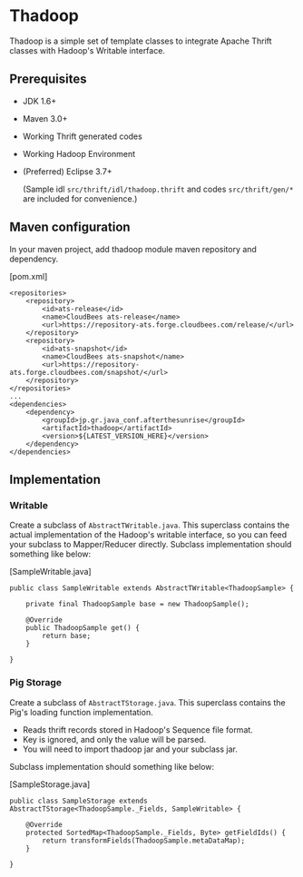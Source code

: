 # Thadoop
Thadoop is a simple set of template classes to integrate Apache Thrift classes with Hadoop's Writable interface.

## Prerequisites
* JDK 1.6+
* Maven 3.0+
* Working Thrift generated codes
* Working Hadoop Environment
* (Preferred) Eclipse 3.7+ 

  (Sample idl `src/thrift/idl/thadoop.thrift` and codes `src/thrift/gen/*` are included for convenience.)

## Maven configuration
In your maven project, add thadoop module maven repository and dependency.

[pom.xml]

	<repositories>
		<repository>
			<id>ats-release</id>
   			<name>CloudBees ats-release</name>
   			<url>https://repository-ats.forge.cloudbees.com/release/</url>
		</repository>
		<repository>
			<id>ats-snapshot</id>
			<name>CloudBees ats-snapshot</name>
			<url>https://repository-ats.forge.cloudbees.com/snapshot/</url>
		</repository>
	</repositories>
	...
	<dependencies>
		<dependency>
			<groupId>jp.gr.java_conf.afterthesunrise</groupId>
			<artifactId>thadoop</artifactId>
			<version>${LATEST_VERSION_HERE}</version>
		</dependency>
	</dependencies>

## Implementation

### Writable
Create a subclass of `AbstractTWritable.java`. This superclass contains the actual implementation of the Hadoop's writable interface, so you can feed your subclass to Mapper/Reducer directly.  Subclass implementation should something like below:

[SampleWritable.java]

	public class SampleWritable extends AbstractTWritable<ThadoopSample> {
		
		private final ThadoopSample base = new ThadoopSample();
		
		@Override
		public ThadoopSample get() {
			return base;
		}
		
	}

### Pig Storage
Create a subclass of `AbstractTStorage.java`. This superclass contains the Pig's loading function implementation. 
* Reads thrift records stored in Hadoop's Sequence file format.
* Key is ignored, and only the value will be parsed.
* You will need to import thadoop jar and your subclass jar.

Subclass implementation should something like below:

[SampleStorage.java]

	public class SampleStorage extends AbstractTStorage<ThadoopSample._Fields, SampleWritable> {
		
		@Override
		protected SortedMap<ThadoopSample._Fields, Byte> getFieldIds() {
			return transformFields(ThadoopSample.metaDataMap);
		}
		
	}

